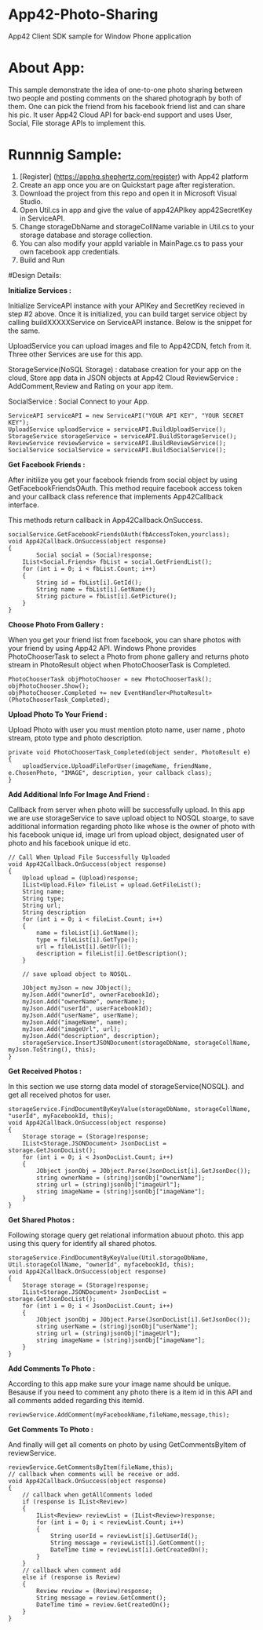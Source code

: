 App42-Photo-Sharing
===================

App42 Client SDK sample for Window Phone application

# About App:

This sample demonstrate the idea of one-to-one photo sharing between two people and posting comments on the shared photograph by both of them. One can pick the friend from his facebook friend list and can share his pic. It user App42 Cloud API for back-end support and uses User, Social, File storage APIs to implement this.


# Runnnig Sample:

1. [Register] (https://apphq.shephertz.com/register) with App42 platform
2. Create an app once you are on Quickstart page after registeration.
3. Download the project from this repo and open it in Microsoft Visual Studio.
4. Open Util.cs in app and give the value of app42APIkey app42SecretKey in ServiceAPI.
5. Change storageDbName and storageCollName variable in Util.cs to your storage database and storage collection.
5. You can also modify your appId variable in MainPage.cs to pass your own facebook app credentials.
6. Build and Run 

#Design Details:

__Initialize Services :__

Initialize  ServiceAPI instance with your APIKey and SecretKey recieved in step #2 above. Once it is initialized, you can build target service object by calling buildXXXXXService on ServiceAPI instance. Below is the snippet for the same.

UploadService you can upload images and file to App42CDN, fetch from it.
Three other Services are use for this app. 

StorageService(NoSQL Storage) : database creation for your app on the cloud, Store app data in JSON objects at App42 Cloud
ReviewService : AddComment,Review and Rating on your app item.

SocialService : Social Connect to your App.

```
ServiceAPI serviceAPI = new ServiceAPI("YOUR API KEY", "YOUR SECRET KEY");
UploadService uploadService = serviceAPI.BuildUploadService();
StorageService storageService = serviceAPI.BuildStorageService();
ReviewService reviewService = serviceAPI.BuildReviewService();
SocialService socialService = serviceAPI.BuildSocialService();
```

__Get Facebook Friends :__

After initilize you get your facebook friends from social object by using GetFacebookFriendsOAuth. This method require facebook access token
and your callback class reference that implements App42Callback interface.

This methods return callback in App42Callback.OnSuccess.

```
socialService.GetFacebookFriendsOAuth(fbAccessToken,yourclass);
void App42Callback.OnSuccess(object response)
{
        Social social = (Social)response;
	IList<Social.Friends> fbList = social.GetFriendList();
	for (int i = 0; i < fbList.Count; i++)
	{
		String id = fbList[i].GetId();
		String name = fbList[i].GetName();
		String picture = fbList[i].GetPicture();      
	}
}    
```        
        
__Choose Photo From Gallery :__ 

When you get your friend list from facebook, you can share photos with your friend by using App42 API. Windows Phone provides PhotoChooserTask to select a Photo
from phone gallery and returns photo stream in PhotoResult object when PhotoChooserTask is Completed.

```
PhotoChooserTask objPhotoChooser = new PhotoChooserTask();
objPhotoChooser.Show();
objPhotoChooser.Completed += new EventHandler<PhotoResult>(PhotoChooserTask_Completed);   
```  

__Upload Photo To Your Friend :__

Upload Photo with user you must mention ptoto name, user name , photo stream, ptoto type and photo description.

```     
private void PhotoChooserTask_Completed(object sender, PhotoResult e)
{
	uploadService.UploadFileForUser(imageName, friendName, e.ChosenPhoto, "IMAGE", description, your callback class);
}
```  
  
__Add Additional Info For Image And Friend :__

Callback from server when photo wiill be successfully upload. In this app we are use storageService to save upload object to NOSQL
stoarge, to save additional information regarding photo like whose is the owner of photo with his facebook unique id, image url from upload object,
designated user of photo and his facebook unique id etc.

```
// Call When Upload File Successfully Uploaded
void App42Callback.OnSuccess(object response)
{
	Upload upload = (Upload)response;
	IList<Upload.File> fileList = upload.GetFileList();
	String name;
	String type;
	String url;
	String description
	for (int i = 0; i < fileList.Count; i++)
	{
		name = fileList[i].GetName();
		type = fileList[i].GetType();
		url = fileList[i].GetUrl();
		description = fileList[i].GetDescription();
	}
	
	// save upload object to NOSQL.
	
	JObject myJson = new JObject();
	myJson.Add("ownerId", ownerFacebookId);
	myJson.Add("ownerName", ownerName);
	myJson.Add("userId", userFacebookId);
	myJson.Add("userName", userName);
	myJson.Add("imageName", name);
	myJson.Add("imageUrl", url);
	myJson.Add("description", description);
	storageService.InsertJSONDocument(storageDbName, storageCollName, myJson.ToString(), this);
}
```

__Get Received Photos :__

In this section we use storng data model of storageService(NOSQL). and get all received photos for user.

```
storageService.FindDocumentByKeyValue(storageDbName, storageCollName, "userId", myFacebookId, this);
void App42Callback.OnSuccess(object response)
{
	Storage storage = (Storage)response;
	IList<Storage.JSONDocument> JsonDocList = storage.GetJsonDocList();
	for (int i = 0; i < JsonDocList.Count; i++)
	{
		JObject jsonObj = JObject.Parse(JsonDocList[i].GetJsonDoc());
		string ownerName = (string)jsonObj["ownerName"];
		string url = (string)jsonObj["imageUrl"];
		string imageName = (string)jsonObj["imageName"];
	}
}
```

__Get Shared Photos :__

Following storage query get relational information abuout photo. this app using this query for identify all shared photos. 

```
storageService.FindDocumentByKeyValue(Util.storageDbName, Util.storageCollName, "ownerId", myfacebookId, this);
void App42Callback.OnSuccess(object response)
{
	Storage storage = (Storage)response;
	IList<Storage.JSONDocument> JsonDocList = storage.GetJsonDocList();
	for (int i = 0; i < JsonDocList.Count; i++)
	{
		JObject jsonObj = JObject.Parse(JsonDocList[i].GetJsonDoc());
		string userName = (string)jsonObj["userName"];
		string url = (string)jsonObj["imageUrl"];
		string imageName = (string)jsonObj["imageName"];
	}
}
```

__Add Comments To Photo :__

According to this app make sure your image name should be unique. Besause if you need to comment any photo there is a item id in this API and all comments 
added regarding this itemId.
```
reviewService.AddComment(myFacebookName,fileName,message,this);
```

__Get Comments To Photo :__

And finally will get all coments on photo by using GetCommentsByItem of reviewService.

```
reviewService.GetCommentsByItem(fileName,this);
// callback when comments will be receive or add.
void App42Callback.OnSuccess(object response)
{
	// callback when getAllComments loded
	if (response is IList<Review>)
	{
		IList<Review> reviewList = (IList<Review>)response;
		for (int i = 0; i < reviewList.Count; i++)
		{
			String userId = reviewList[i].GetUserId();
			String message = reviewList[i].GetComment();
			DateTime time = reviewList[i].GetCreatedOn();
		}
	}
	// callback when comment add
	else if (response is Review)
	{
		Review review = (Review)response;
		String message = review.GetComment();
		DateTime time = review.GetCreatedOn();
	}
}
```

